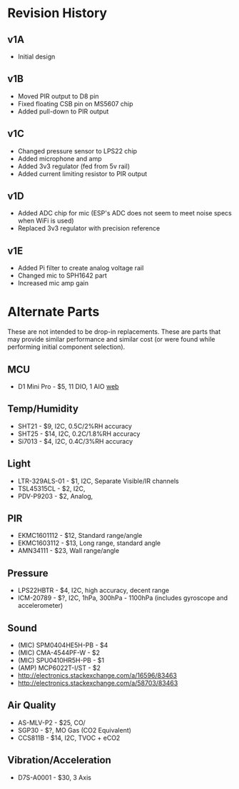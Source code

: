 
# Revision History

## v1A

* Initial design

## v1B

* Moved PIR output to D8 pin
* Fixed floating CSB pin on MS5607 chip 
* Added pull-down to PIR output

## v1C

* Changed pressure sensor to LPS22 chip
* Added microphone and amp
* Added 3v3 regulator (fed from 5v rail)
* Added current limiting resistor to PIR output

## v1D

* Added ADC chip for mic (ESP's ADC does not seem to meet noise specs when WiFi is used)
* Replaced 3v3 regulator with precision reference

## v1E

* Added Pi filter to create analog voltage rail
* Changed mic to SPH1642 part
* Increased mic amp gain


# Alternate Parts 

These are not intended to be drop-in replacements. These are parts that may provide similar performance and similar cost (or were found while performing initial component selection).

## MCU

* D1 Mini Pro - $5, 11 DIO, 1 AIO [web](https://www.wemos.cc/product/d1-mini-pro.html)


## Temp/Humidity

* SHT21 - $9, I2C, 0.5C/2%RH accuracy
* SHT25 - $14, I2C, 0.2C/1.8%RH accuracy
* Si7013 - $4, I2C, 0.4C/3%RH accuracy


## Light

* LTR-329ALS-01 - $1, I2C, Separate Visible/IR channels
* TSL45315CL - $2, I2C, 
* PDV-P9203 - $2, Analog, 


## PIR

* EKMC1601112 - $12, Standard range/angle
* EKMC1603112 - $13, Long range, standard angle
* AMN34111 - $23, Wall range/angle


## Pressure

* LPS22HBTR - $4, I2C, high accuracy, decent range
* ICM-20789 - $?, I2C, 1hPa, 300hPa - 1100hPa (includes gyroscope and accelerometer)


## Sound 

* (MIC) SPM0404HE5H-PB - $4
* (MIC) CMA-4544PF-W - $2
* (MIC) SPU0410HR5H-PB - $1
* (AMP) MCP6022T-I/ST - $2
* http://electronics.stackexchange.com/a/16596/83463
* http://electronics.stackexchange.com/a/58703/83463


## Air Quality

* AS-MLV-P2 - $25, CO/
* SGP30 - $?, MO Gas (CO2 Equivalent)
* CCS811B - $14, I2C, TVOC + eCO2


## Vibration/Acceleration

* D7S-A0001 - $30, 3 Axis

